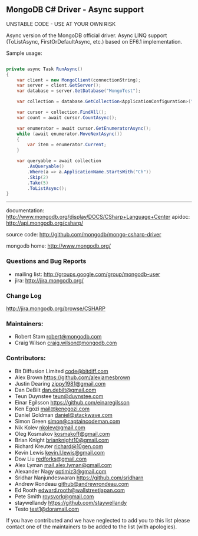 ## MongoDB C# Driver - Async support

UNSTABLE CODE - USE AT YOUR OWN RISK

Async version of the MongoDB official driver. Async LINQ support (ToListAsync, FirstOrDefaultAsync, etc.) based on EF6.1 implementation.

Sample usage:
```csharp

private async Task RunAsync()
{
    var client = new MongoClient(connectionString);
    var server = client.GetServer();
    var database = server.GetDatabase("MongoTest");

    var collection = database.GetCollection<ApplicationConfiguration>("ApplicationConfigurations");

    var cursor = collection.FindAll();
    var count = await cursor.CountAsync();

    var enumerator = await cursor.GetEnumeratorAsync();
    while (await enumerator.MoveNextAsync())
    {
        var item = enumerator.Current;
    }

    var queryable = await collection
        .AsQueryable()                
        .Where(a => a.ApplicationName.StartsWith("Ch"))
        .Skip(2)
        .Take(5)
        .ToListAsync();            
}
```
---------------------------------------------

documentation: http://www.mongodb.org/display/DOCS/CSharp+Language+Center
apidoc: http://api.mongodb.org/csharp/

source code: http://github.com/mongodb/mongo-csharp-driver

mongodb home: http://www.mongodb.org/

### Questions and Bug Reports

 * mailing list: http://groups.google.com/group/mongodb-user
 * jira: http://jira.mongodb.org/

### Change Log

http://jira.mongodb.org/browse/CSHARP

### Maintainers:
* Robert Stam               robert@mongodb.com
* Craig Wilson              craig.wilson@mongodb.com

### Contributors:
* Bit Diffusion Limited     code@bitdiff.com
* Alex Brown                https://github.com/alexjamesbrown
* Justin Dearing            zippy1981@gmail.com
* Dan DeBilt                dan.debilt@gmail.com
* Teun Duynstee             teun@duynstee.com
* Einar Egilsson            https://github.com/einaregilsson
* Ken Egozi                 mail@kenegozi.com
* Daniel Goldman            daniel@stackwave.com
* Simon Green               simon@captaincodeman.com
* Nik Kolev                 nkolev@gmail.com
* Oleg Kosmakov             kosmakoff@gmail.com
* Brian Knight              brianknight10@gmail.com  
* Richard Kreuter           richard@10gen.com
* Kevin Lewis               kevin.l.lewis@gmail.com
* Dow Liu                   redforks@gmail.com
* Alex Lyman                mail.alex.lyman@gmail.com
* Alexander Nagy            optimiz3@gmail.com
* Sridhar Nanjundeswaran    https://github.com/sridharn
* Andrew Rondeau            github@andrewrondeau.com
* Ed Rooth                  edward.rooth@wallstreetjapan.com
* Pete Smith                roysvork@gmail.com
* staywellandy              https://github.com/staywellandy
* Testo                     test1@doramail.com   

If you have contributed and we have neglected to add you to this list please contact one of the maintainers to be added to the list (with apologies).